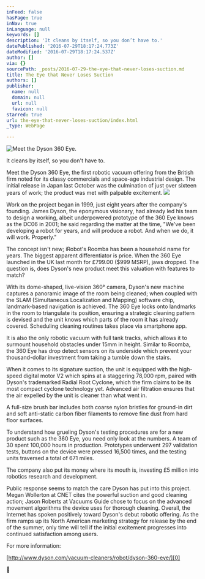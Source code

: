```yaml
---
inFeed: false
hasPage: true
inNav: true
inLanguage: null
keywords: []
description: 'It cleans by itself, so you don’t have to.'
datePublished: '2016-07-29T18:17:24.773Z'
dateModified: '2016-07-29T18:17:24.537Z'
author: []
via: {}
sourcePath: _posts/2016-07-29-the-eye-that-never-loses-suction.md
title: The Eye that Never Loses Suction
authors: []
publisher:
  name: null
  domain: null
  url: null
  favicon: null
starred: true
url: the-eye-that-never-loses-suction/index.html
_type: WebPage

---
```

![Meet the Dyson 360 Eye.](https://the-grid-user-content.s3-us-west-2.amazonaws.com/88299089-6b8b-4ec1-a435-71f78df91255.jpg)

It cleans by itself, so you don't have to.

Meet the Dyson 360 Eye, the first robotic vacuum offering from the British firm noted for its classy commercials and space-age industrial design. The initial release in Japan last October was the culmination of just over sixteen years of work; the product was met with palpable excitement.
![](https://the-grid-user-content.s3-us-west-2.amazonaws.com/08112444-b43b-4ae2-a57e-23d1df354330.png)

Work on the project began in 1999, just eight years after the company's founding. James Dyson, the eponymous visionary, had already led his team to design a working, albeit underpowered prototype of the 360 Eye knows as the DC06 in 2001; he said regarding the matter at the time, "We've been developing a robot for years, and will produce a robot. And when we do, it will work. Properly."

The concept isn't new; iRobot's Roomba has been a household name for years. The biggest apparent differentiator is price. When the 360 Eye launched in the UK last month for £799.00 ($999 MSRP), jaws dropped. The question is, does Dyson's new product meet this valuation with features to match?

With its dome-shaped, live-vision 360° camera, Dyson's new machine captures a panoramic image of the room being cleaned; when coupled with the SLAM (Simultaneous Localization and Mapping) software chip, landmark-based navigation is achieved. The 360 Eye locks onto landmarks in the room to triangulate its position, ensuring a strategic cleaning pattern is devised and the unit knows which parts of the room it has already covered. Scheduling cleaning routines takes place via smartphone app.

It is also the only robotic vacuum with full tank tracks, which allows it to surmount household obstacles under 15mm in height. Similar to Roomba, the 360 Eye has drop detect sensors on its underside which prevent your thousand-dollar investment from taking a tumble down the stairs.

When it comes to its signature suction, the unit is equipped with the high-speed digital motor V2 which spins at a staggering 78,000 rpm, paired with Dyson's trademarked Radial Root Cyclone, which the firm claims to be its most compact cyclone technology yet. Advanced air filtration ensures that the air expelled by the unit is cleaner than what went in.

A full-size brush bar includes both coarse nylon bristles for ground-in dirt and soft anti-static carbon fiber filaments to remove fine dust from hard floor surfaces.

To understand how grueling Dyson's testing procedures are for a new product such as the 360 Eye, you need only look at the numbers. A team of 30 spent 100,000 hours in production. Prototypes underwent 297 validation tests, buttons on the device were pressed 16,500 times, and the testing units traversed a total of 671 miles.

The company also put its money where its mouth is, investing £5 million into robotics research and development.

Public response seems to match the care Dyson has put into this project. Megan Wollerton at CNET cites the powerful suction and good cleaning action; Jason Roberts at Vacuums Guide chose to focus on the advanced movement algorithms the device uses for thorough cleaning. Overall, the Internet has spoken positively toward Dyson's debut robotic offering. As the firm ramps up its North American marketing strategy for release by the end of the summer, only time will tell if the initial excitement progresses into continued satisfaction among users.

For more information:

[http://www.dyson.com/vacuum-cleaners/robot/dyson-360-eye/][0]



[0]: http://www.dyson.com/vacuum-cleaners/robot/dyson-360-eye/